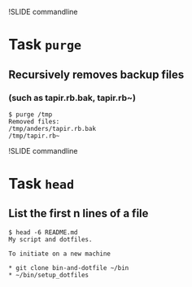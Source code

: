 !SLIDE commandline
# Task  `purge`
## Recursively removes backup files
### (such as tapir.rb.bak, tapir.rb~)

    $ purge /tmp
    Removed files:
    /tmp/anders/tapir.rb.bak
    /tmp/tapir.rb~


!SLIDE commandline
# Task  `head`
## List the first n lines of a file

    $ head -6 README.md 
    My script and dotfiles.

    To initiate on a new machine

    * git clone bin-and-dotfile ~/bin
    * ~/bin/setup_dotfiles

